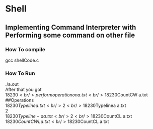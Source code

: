# Shell
## Implementing Command Interpreter with Performing some command  on other file
### How To compile<br/>
gcc shellCode.c <br/>
### How To Run <br/>
./a.out<br/>
After that  you got<br/> 
18230$<br/>
perform operation on a.txt<br/>
18230$CountCW a.txt<br/> 
##Operations<br/>
18230$Typeline a.txt<br/>
2<br/>
18230$Typelinea a.txt<br/>
2<br/>
18230$Typeline-a a.txt<br/>
2<br/> 
18230$CountCL a.txt<br/>
18230$CountCWL a.txt<br/>
18230$CountCL a.txt<br/>








